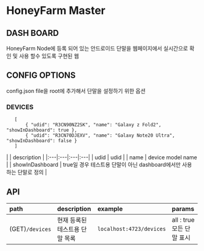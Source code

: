 # HoneyFarm Master

## DASH BOARD
HoneyFarm Node에 등록 되어 있는 안드로이드 단말을 웹페이지에서 실시간으로 확인 및 사용 할수 있도록 구현된 웹

## CONFIG OPTIONS
config.json file을 root에 추가해서 단말을 설정하기 위한 옵션

### DEVICES
 ```
    [ 
        { "udid": "R3CN90NZ2SK", "name": "Galaxy z Fold2", "showInDashboard": true },
        { "udid": "R3CN70DJEXV", "name": "Galaxy Note20 Ultra", "showInDashboard": false }
    ] 
``` 
|  | description |
|:---|:---|:---|:---|
| udid | udid |
| name | device model name |
| showInDashboard | true일 경우 테스트용 단말이 아닌 dashboard에서만 사용 하는 단말로 정의 |

## API

| path | description | example | params |
|:---|:---|:---|:---|
| (GET)`/devices` | 현재 등록된 테스트용 단말 목록 |`localhost:4723/devices`| all : true 모든 단말 표시|

